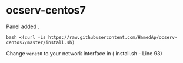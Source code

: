 # ocserv-centos7
 Panel added .


````
bash <(curl -Ls https://raw.githubusercontent.com/HamedAp/ocserv-centos7/master/install.sh)
````

Change ````venet0```` to your network interface in ( install.sh - Line 93) 
